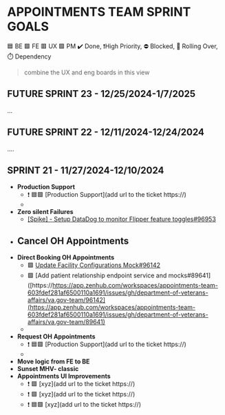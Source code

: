 
# APPOINTMENTS TEAM SPRINT GOALS
🟦 BE 🟩 FE 🟥 UX 🟪 PM   ✔️ Done, ❗High Priority, ⛔ Blocked, 🚧 Rolling Over, ⏱️ Dependency

> combine the UX and eng boards in this view

## FUTURE SPRINT 23 - 12/25/2024-1/7/2025 
...
## FUTURE SPRINT 22 - 12/11/2024-12/24/2024 
....
## SPRINT 21 - 11/27/2024-12/10/2024
- **Production Support**
    - ❗ 🟦🟩 [Production Support](add url to the ticket https://)
    - 
- **Zero silent Failures**
    - [[Spike] - Setup DataDog to monitor Flipper feature toggles#96953](https://app.zenhub.com/workspaces/appointments-team-603fdef281af6500110a1691/issues/gh/department-of-veterans-affairs/va.gov-team/96953)
- **Cancel OH Appointments**
    - 
- **Direct Booking OH Appointments**
    - 🟩 [Update Facility Configurations Mock#96142](https://app.zenhub.com/workspaces/appointments-team-603fdef281af6500110a1691/issues/gh/department-of-veterans-affairs/va.gov-team/96142)
    - 🟩 [Add patient relationship endpoint service and mocks#89641]([https://https://app.zenhub.com/workspaces/appointments-team-603fdef281af6500110a1691/issues/gh/department-of-veterans-affairs/va.gov-team/96142](https://app.zenhub.com/workspaces/appointments-team-603fdef281af6500110a1691/issues/gh/department-of-veterans-affairs/va.gov-team/89641)
    - 
- **Request OH Appointments**
    - ❗ 🟦🟩 [Production Support](add url to the ticket https://)
    - 
- **Move logic from FE to BE**
- **Sunset MHV- classic**
- **Appointments UI Improvements**
    - ❗ 🟩 [xyz](add url to the ticket https://)
    - ❗ 🟩 [xyz](add url to the ticket https://)
    - ❗ 🟦🟩 [xyz](add url to the ticket https://)
